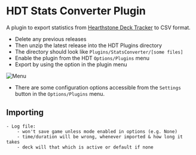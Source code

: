 # HDT Stats Converter Plugin

A plugin to export statistics from [Hearthstone Deck Tracker](https://github.com/Epix37/Hearthstone-Deck-Tracker) to CSV format.

- Delete any previous releases
- Then unzip the latest release into the HDT Plugins directory
- The directory should look like ``Plugins/StatsConverter/[some files]``
- Enable the plugin from the HDT ``Options/Plugins`` menu
- Export by using the option in the plugin menu

![Menu](http://i.imgur.com/05c4FaQ.png)

- There are some configuration options accessible from the ``Settings`` button in the ``Options/Plugins`` menu.

## Importing

	- Log file:
		- won't save game unless mode enabled in options (e.g. None)
		- time/duration will be wrong, whenever imported & how long it takes
		- deck will that which is active or default if none
